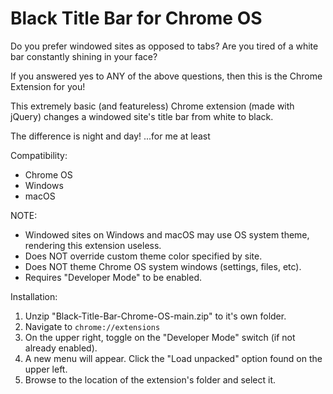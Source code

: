 # Black Title Bar for Chrome OS

 Do you prefer windowed sites as opposed to tabs?
 Are you tired of a white bar constantly shining in your face?

 If you answered yes to ANY of the above questions, then this is the Chrome Extension for you! 
  
 This extremely basic (and featureless) Chrome extension (made with jQuery) changes a windowed site's title bar from white to black. 

 The difference is night and day!
 ...for me at least

Compatibility:

  * Chrome OS
  * Windows
  * macOS


NOTE:

  * Windowed sites on Windows and macOS may use OS system theme, rendering this extension useless.
  * Does NOT override custom theme color specified by site.
  * Does NOT theme Chrome OS system windows (settings, files, etc).
  * Requires "Developer Mode" to be enabled.

Installation:
  
  1. Unzip "Black-Title-Bar-Chrome-OS-main.zip" to it's own folder.
  2. Navigate to `chrome://extensions`
  3. On the upper right, toggle on the "Developer Mode" switch (if not already enabled).
  4. A new menu will appear. Click the "Load unpacked" option found on the upper left.
  5. Browse to the location of the extension's folder and select it.


